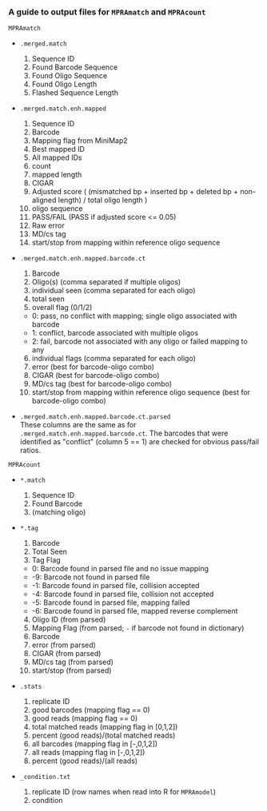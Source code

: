 ### A guide to output files for `MPRAmatch` and `MPRAcount`

`MPRAmatch`

  - `.merged.match`
    1. Sequence ID
    2. Found Barcode Sequence
    3. Found Oligo Sequence
    4. Found Oligo Length
    5. Flashed Sequence Length


  - `.merged.match.enh.mapped`
    1. Sequence ID
    2. Barcode
    3. Mapping flag from MiniMap2
    4. Best mapped ID
    5. All mapped IDs
    6. count
    7. mapped length
    8. CIGAR
    9. Adjusted score ( (mismatched bp + inserted bp + deleted bp + non-aligned length) / total oligo length )
    10. oligo sequence
    11. PASS/FAIL (PASS if adjusted score <= 0.05)
    12. Raw error
    13. MD/cs tag
    14. start/stop from mapping within reference oligo sequence


  - `.merged.match.enh.mapped.barcode.ct`
    1. Barcode
    2. Oligo(s) (comma separated if multiple oligos)
    3. individual seen (comma separated for each oligo)
    4. total seen
    5. overall flag (0/1/2)
      - 0: pass, no conflict with mapping; single oligo associated with barcode
      - 1: conflict, barcode associated with multiple oligos
      - 2: fail, barcode not associated with any oligo or failed mapping to any
    6. individual flags (comma separated for each oligo)
    7. error (best for barcode-oligo combo)
    8. CIGAR (best for barcode-oligo combo)
    9. MD/cs tag (best for barcode-oligo combo)
    10. start/stop from mapping within reference oligo sequence (best for barcode-oligo combo)


  - `.merged.match.enh.mapped.barcode.ct.parsed` <br>
  These columns are the same as for `.merged.match.enh.mapped.barcode.ct`. The barcodes that were identified as "conflict" (column 5 == 1) are checked for obvious pass/fail ratios.


`MPRAcount`

  - `*.match`
    1. Sequence ID
    2. Found Barcode
    3. (matching oligo)


  - `*.tag`
    1. Barcode
    2. Total Seen
    3. Tag Flag
      -  0: Barcode found in parsed file and no issue mapping
      - -9: Barcode not found in parsed file
      - -1: Barcode found in parsed file, collision accepted
      - -4: Barcode found in parsed file, collision not accepted
      - -5: Barcode found in parsed file, mapping failed
      - -6: Barcode found in parsed file, mapped reverse complement
    4. Oligo ID (from parsed)
    5. Mapping Flag (from parsed; `-` if barcode not found in dictionary)
    6. Barcode
    7. error (from parsed)
    8. CIGAR (from parsed)
    9. MD/cs tag (from parsed)
    10. start/stop (from parsed)


  - `.stats`
    1. replicate ID
    2. good barcodes (mapping flag == 0)
    3. good reads (mapping flag == 0)
    4. total matched reads (mapping flag in [0,1,2])
    5. percent (good reads)/(total matched reads)
    6. all barcodes (mapping flag in [-,0,1,2])
    7. all reads (mapping flag in [-,0,1,2])
    8. percent (good reads)/(all reads)


  - `_condition.txt`
    1. replicate ID (row names when read into R for `MPRAmodel`)
    2. condition
